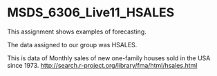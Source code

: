 # MSDS_6306_Live11_HSALES

This assignment shows examples of forecasting.

The data assigned to our group was HSALES.

This is data of Monthly sales of new one-family houses sold in the USA since 1973.
http://search.r-project.org/library/fma/html/hsales.html